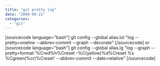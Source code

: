 ```yaml
---
title: "git pretty log"
date: "2009-09-21"
categories: 
  - "git"
---
```


\[sourcecode language="bash"\] git config --global alias.lol "log --pretty=oneline --abbrev-commit --graph --decorate" \[/sourcecode\] or \[sourcecode language="bash"\] git config --global alias.lg "log --graph --pretty=format:'%Cred%h%Creset -%C(yellow)%d%Creset %s %Cgreen(%cr)%Creset' --abbrev-commit --date=relative" \[/sourcecode\]
